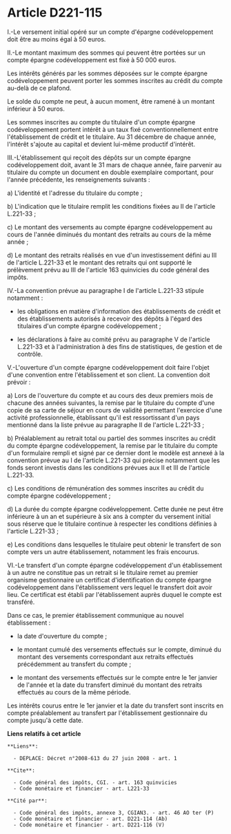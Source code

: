 # Article D221-115

I.-Le versement initial opéré sur un compte d'épargne codéveloppement doit être au moins égal à 50 euros. 

II.-Le montant maximum des sommes qui peuvent être portées sur un compte épargne codéveloppement est fixé à 50 000 euros. 

Les intérêts générés par les sommes déposées sur le compte épargne codéveloppement peuvent porter les sommes inscrites au
crédit du compte au-delà de ce plafond. 

Le solde du compte ne peut, à aucun moment, être ramené à un montant inférieur à 50 euros. 

Les sommes inscrites au compte du titulaire d'un compte épargne codéveloppement portent intérêt à un taux fixé
conventionnellement entre l'établissement de crédit et le titulaire. Au 31 décembre de chaque année, l'intérêt s'ajoute au
capital et devient lui-même productif d'intérêt. 

III.-L'établissement qui reçoit des dépôts sur un compte épargne codéveloppement doit, avant le 31 mars de chaque année,
faire parvenir au titulaire du compte un document en double exemplaire comportant, pour l'année précédente, les
renseignements suivants : 

a) L'identité et l'adresse du titulaire du compte ; 

b) L'indication que le titulaire remplit les conditions fixées au II de l'article L.221-33 ; 

c) Le montant des versements au compte épargne codéveloppement au cours de l'année diminués du montant des retraits au cours
de la même année ; 

d) Le montant des retraits réalisés en vue d'un investissement défini au III de l'article L.221-33 et le montant des retraits
qui ont supporté le prélèvement prévu au III de l'article 163 quinvicies du code général des impôts. 

IV.-La convention prévue au paragraphe I de l'article L.221-33 stipule notamment :

- les obligations en matière d'information des établissements de crédit et des établissements autorisés à recevoir des dépôts
à l'égard des titulaires d'un compte épargne codéveloppement ;

- les déclarations à faire au comité prévu au paragraphe V de l'article L.221-33 et à l'administration à des fins de
statistiques, de gestion et de contrôle.

V.-L'ouverture d'un compte épargne codéveloppement doit faire l'objet d'une convention entre l'établissement et son client.
La convention doit prévoir : 

a) Lors de l'ouverture du compte et au cours des deux premiers mois de chacune des années suivantes, la remise par le
titulaire du compte d'une copie de sa carte de séjour en cours de validité permettant l'exercice d'une activité
professionnelle, établissant qu'il est ressortissant d'un pays mentionné dans la liste prévue au paragraphe II de l'article
L.221-33 ; 

b) Préalablement au retrait total ou partiel des sommes inscrites au crédit du compte épargne codéveloppement, la remise par
le titulaire du compte d'un formulaire rempli et signé par ce dernier dont le modèle est annexé à la convention prévue au I
de l'article L.221-33 qui précise notamment que les fonds seront investis dans les conditions prévues aux II et III de
l'article L.221-33. 

c) Les conditions de rémunération des sommes inscrites au crédit du compte épargne codéveloppement ; 

d) La durée du compte épargne codéveloppement. Cette durée ne peut être inférieure à un an et supérieure à six ans à compter
du versement initial sous réserve que le titulaire continue à respecter les conditions définies à l'article L.221-33 ; 

e) Les conditions dans lesquelles le titulaire peut obtenir le transfert de son compte vers un autre établissement, notamment
les frais encourus. 

VI.-Le transfert d'un compte épargne codéveloppement d'un établissement à un autre ne constitue pas un retrait si le
titulaire remet au premier organisme gestionnaire un certificat d'identification du compte épargne codéveloppement dans
l'établissement vers lequel le transfert doit avoir lieu. Ce certificat est établi par l'établissement auprès duquel le
compte est transféré. 

Dans ce cas, le premier établissement communique au nouvel établissement :

- la date d'ouverture du compte ;

- le montant cumulé des versements effectués sur le compte, diminué du montant des versements correspondant aux retraits
effectués précédemment au transfert du compte ;

- le montant des versements effectués sur le compte entre le 1er janvier de l'année et la date du transfert diminué du
montant des retraits effectués au cours de la même période. 

Les intérêts courus entre le 1er janvier et la date du transfert sont inscrits en compte préalablement au transfert par
l'établissement gestionnaire du compte jusqu'à cette date.

**Liens relatifs à cet article**

	**Liens**:

	  - DEPLACE: Décret n°2008-613 du 27 juin 2008 - art. 1

	**Cite**:

	  - Code général des impôts, CGI. - art. 163 quinvicies
	  - Code monétaire et financier - art. L221-33

	**Cité par**:

	  - Code général des impôts, annexe 3, CGIAN3. - art. 46 AO ter (P)
	  - Code monétaire et financier - art. D221-114 (Ab)
	  - Code monétaire et financier - art. D221-116 (V)
